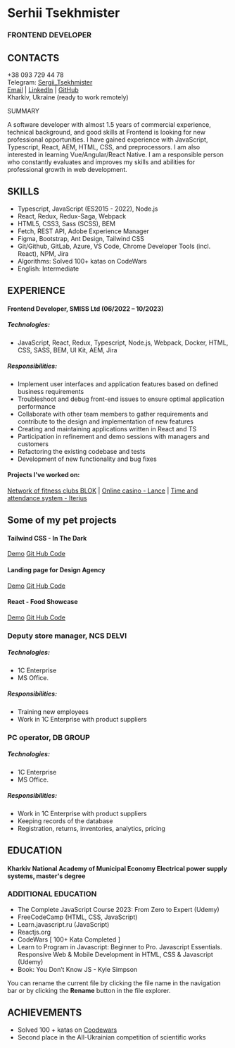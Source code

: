 # Serhii Tsekhmister

### FRONTEND DEVELOPER

## CONTACTS

+38 093 729 44 78\
Telegram: [Sergii_Tsekhmister](https://t.me/Sergii_Tsekhmister)\
[Email](serhiitsekhmister@gmail.com) | [LinkedIn](https://www.linkedin.com/in/serhii-tsekhmister-2b45481a8/) | [GitHub](https://github.com/Tsekhmister)\
Kharkiv, Ukraine (ready to work remotely)

SUMMARY

A software developer with almost 1.5 years of commercial experience, technical background, and good skills at Frontend is looking for new professional opportunities. I have gained experience with JavaScript, Typescript, React, AEM, HTML, CSS, and preprocessors. I am also interested in learning Vue/Angular/React Native. I am a responsible person who constantly evaluates and improves my skills and abilities for professional growth in web development.

## SKILLS

- Typescript, JavaScript (ES2015 - 2022), Node.js
- React, Redux, Redux-Saga, Webpack
- HTML5, CSS3, Sass (SCSS), BEM
- Fetch, REST API, Adobe Experience Manager
- Figma, Bootstrap, Ant Design, Tailwind CSS
- Git/Github, GitLab, Azure, VS Code, Chrome Developer Tools (incl. React), NPM, Jira
- Algorithms: Solved 100+ katas on CodeWars
- English: Intermediate

## EXPERIENCE

#### Frontend Developer, SMISS Ltd (06/2022 – 10/2023)

##### Technologies:

- JavaScript, React, Redux, Typescript, Node.js, Webpack, Docker, HTML, CSS, SASS, BEM, UI Kit, AEM, Jira

##### Responsibilities:

- Implement user interfaces and application features based on defined business requirements
- Troubleshoot and debug front-end issues to ensure optimal application performance
- Collaborate with other team members to gather requirements and contribute to the design and implementation of new features
- Creating and maintaining applications written in React and TS
- Participation in refinement and demo sessions with managers and customers
- Refactoring the existing codebase and tests
- Development of new functionality and bug fixes

#### Projects I've worked on:

[Network of fitness clubs BLOK](https://www.bloklondon.com/) | [Online casino - Lance](https://www.lancebetting.com/home#/) | [Time and attendance system - Iterius](https://iterius.com/home)

## Some of my pet projects

#### Tailwind CSS - In The Dark

[Demo](https://tsekhmister.github.io/InTheDark/)
[Git Hub Code](https://github.com/Tsekhmister/InTheDark)

#### Landing page for Design Agency

[Demo](https://tsekhmister.github.io/design-agency/)
[Git Hub Code](https://github.com/Tsekhmister/design-agency)

#### React - Food Showcase

[Demo](https://tsekhmister.github.io/react_food/)
[Git Hub Code](https://github.com/Tsekhmister/react_food)

### Deputy store manager, NCS DELVI

##### Technologies:

- 1C Enterprise
- MS Office.

##### Responsibilities:

- Training new employees
- Work in 1C Enterprise with product suppliers

### PC operator, DB GROUP

##### Technologies:

- 1C Enterprise
- MS Office.

##### Responsibilities:

- Work in 1C Enterprise with product suppliers
- Keeping records of the database
- Registration, returns, inventories, analytics, pricing

## EDUCATION

#### Kharkiv National Academy of Municipal Economy Electrical power supply systems, master's degree

### ADDITIONAL EDUCATION

- The Complete JavaScript Course 2023: From Zero to Expert (Udemy)
- FreeCodeCamp (HTML, CSS, JavaScript)
- Learn.javascript.ru (JavaScript)
- Reactjs.org
- CodeWars [ 100+ Kata Completed ]
- Learn to Program in Javascript: Beginner to Pro. Javascript Essentials. Responsive Web & Mobile Development in HTML, CSS & Javascript (Udemy)
- Book: You Don’t Know JS - Kyle Simpson

You can rename the current file by clicking the file name in the navigation bar or by clicking the **Rename** button in the file explorer.

## ACHIEVEMENTS

- Solved 100 + katas on [Coodewars](https://www.codewars.com/users/Tsekhmister)
- Second place in the All-Ukrainian competition of scientific works
